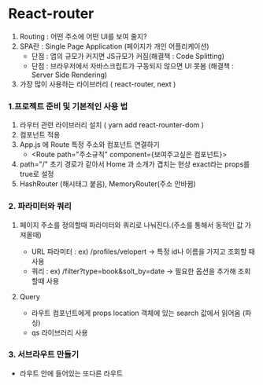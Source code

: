 # React-router

1. Routing : 어떤 주소에 어떤 UI를 보여 줄지?
2. SPA란 : Single Page Application (페이지가 개인 어플리케이션)
    - 단점 : 앱의 규모가 커지면 JS규모가 커짐(해결책 : Code Splitting)
    - 단점 : 브라우저에서 자바스크립트가 구동되지 않으면 UI 못봄 (해결책 : Server Side Rendering)
3. 가장 많이 사용하는 라이브러리 ( react-router, next )

### 1.프로젝트 준비 및 기본적인 사용 법

1. 라우터 관련 라이브러리 설치 ( yarn add react-rounter-dom )
2. <BrowserRouter> 컴포넌트 적용
3. App.js 에 Route 특정 주소와 컴포넌트 연결하기
    - <Route path="주소규칙" component={보여주고싶은 컴포넌트}>
4. path="/" 초기 경로가 같아서 Home 과 소개가 겹치는 현상 exact라는 props를 true로 설정
5. HashRouter (해시태그 붙음), MemoryRouter(주소 안바뀜)

### 2. 파라미터와 쿼리

1. 페이지 주소를 정의할때 파라미터와 쿼리로 나눠진다.(주소를 통해서 동적인 값 가져올때)

    - URL 파라미터 : ex) /profiles/velopert -> 특정 id나 이름을 가지고 조회할 때 사용
    - 쿼리 : ex) /filter?type=book&solt_by=date -> 필요한 옵션을 추가해 조회할때 사용

2. Query
    - 라우트 컴포넌트에게 props location 객체에 있는 search 값에서 읽어옴 (파싱)
    - qs 라이브러리 사용

### 3. 서브라우트 만들기

-   라우트 안에 들어있는 또다른 라우트
